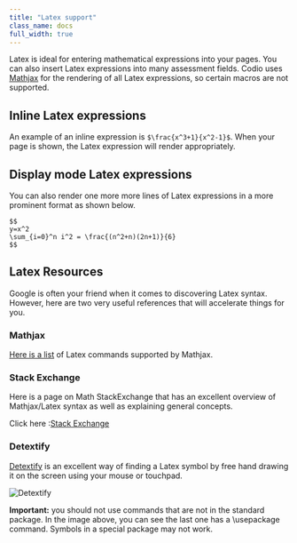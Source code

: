 ```yaml
---
title: "Latex support"
class_name: docs
full_width: true
---
```


Latex is ideal for entering mathematical expressions into your pages. You can also insert Latex expressions into many assessment fields. Codio uses [Mathjax](http://www.mathjax.org/) for the rendering of all Latex expressions, so certain macros are not supported. 

## Inline Latex expressions
An example of an inline expression is `$\frac{x^3+1}{x^2-1}$`. When your page is shown, the Latex expression will render appropriately.

## Display mode Latex expressions
You can also render one more more lines of Latex expressions in a more prominent format as shown below.

```
$$
y=x^2
\sum_{i=0}^n i^2 = \frac{(n^2+n)(2n+1)}{6}
$$
```

## Latex Resources
Google is often your friend when it comes to discovering Latex syntax. However, here are two very useful references that will accelerate things for you.

### Mathjax
[Here is a list](http://docs.mathjax.org/en/latest/tex.html#supported-latex-commands) of Latex commands supported by Mathjax.

### Stack Exchange
Here is a page on Math StackExchange that has an excellent overview of Mathjax/Latex syntax as well as explaining general concepts.

Click here :[Stack Exchange](https://math.meta.stackexchange.com/questions/5020/mathjax-basic-tutorial-and-quick-reference)

### Detextify
[Detextify](http://detexify.kirelabs.org/classify.html) is an excellent way of finding a Latex symbol by free hand drawing it on the screen using your mouse or touchpad. 

<img alt="Detextify" src="/img/docs/detextify.png" class="simple"/>

**Important:** you should not use commands that are not in the standard package. In the image above, you can see the last one has a \usepackage command. Symbols in a special package may not work.